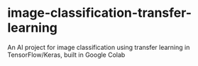 # image-classification-transfer-learning
An AI project for image classification using transfer learning in TensorFlow/Keras, built in Google Colab
